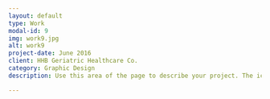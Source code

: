 ```yaml
---
layout: default
type: Work
modal-id: 9
img: work9.jpg
alt: work9
project-date: June 2016
client: HHB Geriatric Healthcare Co.
category: Graphic Design
description: Use this area of the page to describe your project. The icon above is part of a free icon set by <a href="https://sellfy.com/p/8Q9P/jV3VZ/">Flat Icons</a>. On their website, you can download their free set with 16 icons, or you can purchase the entire set with 146 icons for only $12!

---
```

